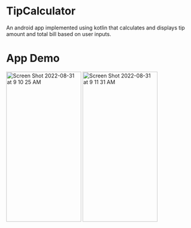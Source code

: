 # TipCalculator

An android app implemented using kotlin that calculates and displays tip amount and total bill based on user inputs.

# App Demo
<div display = "flex" flex-direction = "column" position = "absolute">

<img width="200" height = "400" alt="Screen Shot 2022-08-31 at 9 10 25 AM" src="https://user-images.githubusercontent.com/92605110/187727441-e31d3624-8a1a-4eaf-b9a0-31ce7c7e1954.png">

<img width="200" height = "400" alt="Screen Shot 2022-08-31 at 9 11 31 AM" src="https://user-images.githubusercontent.com/92605110/187727506-1ea734f4-b371-4a55-b5f9-6537a40f58bb.png">

</div>
